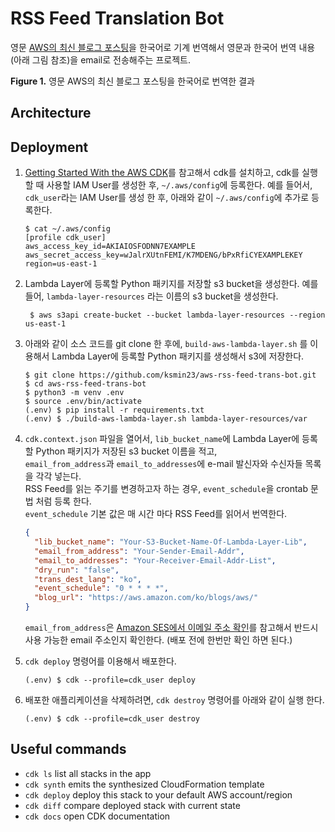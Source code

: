 # RSS Feed Translation Bot

영문 [AWS의 최신 블로그 포스팅](https://aws.amazon.com/ko/blogs/aws/)을 한국어로 기계 번역해서 영문과 한국어 번역 내용(아래 그림 참조)을 email로 전송해주는 프로젝트.<br/>

  **Figure 1.** 영문 AWS의 최신 블로그 포스팅을 한국어로 번역한 결과

## Architecture

## Deployment

1. [Getting Started With the AWS CDK](https://docs.aws.amazon.com/cdk/latest/guide/getting_started.html)를 참고해서 cdk를 설치하고,
cdk를 실행할 때 사용할 IAM User를 생성한 후, `~/.aws/config`에 등록한다.
예를 들어서, `cdk_user`라는 IAM User를 생성 한 후, 아래와 같이 `~/.aws/config`에 추가로 등록한다.

    ```shell script
    $ cat ~/.aws/config
    [profile cdk_user]
    aws_access_key_id=AKIAIOSFODNN7EXAMPLE
    aws_secret_access_key=wJalrXUtnFEMI/K7MDENG/bPxRfiCYEXAMPLEKEY
    region=us-east-1
    ```

2. Lambda Layer에 등록할 Python 패키지를 저장할 s3 bucket을 생성한다. 예를 들어, `lambda-layer-resources` 라는 이름의 s3 bucket을 생성한다.

   ```shell script
    $ aws s3api create-bucket --bucket lambda-layer-resources --region us-east-1
    ```

3. 아래와 같이 소스 코드를 git clone 한 후에, `build-aws-lambda-layer.sh` 를 이용해서
Lambda Layer에 등록할 Python 패키지를 생성해서 s3에 저장한다.

    ```shell script
    $ git clone https://github.com/ksmin23/aws-rss-feed-trans-bot.git
    $ cd aws-rss-feed-trans-bot
    $ python3 -m venv .env
    $ source .env/bin/activate
    (.env) $ pip install -r requirements.txt
    (.env) $ ./build-aws-lambda-layer.sh lambda-layer-resources/var
    ```

4. `cdk.context.json` 파일을 열어서, `lib_bucket_name`에 Lambda Layer에 등록할 Python 패키지가 저장된 s3 bucket 이름을 적고,<br/>`email_from_address`과 `email_to_addresses`에 e-mail 발신자와 수신자들 목록을 각각 넣는다.<br/> RSS Feed를 읽는 주기를 변경하고자 하는 경우, `event_schedule`을 crontab 문법 처럼 등록 한다.<br/>
`event_schedule` 기본 값은 매 시간 마다 RSS Feed를 읽어서 번역한다.

    ```json
    {
      "lib_bucket_name": "Your-S3-Bucket-Name-Of-Lambda-Layer-Lib",
      "email_from_address": "Your-Sender-Email-Addr",
      "email_to_addresses": "Your-Receiver-Email-Addr-List",
      "dry_run": "false",
      "trans_dest_lang": "ko",
      "event_schedule": "0 * * * *",
      "blog_url": "https://aws.amazon.com/ko/blogs/aws/"
    }
    ```
    `email_from_address`은 [Amazon SES에서 이메일 주소 확인](https://docs.aws.amazon.com/ses/latest/DeveloperGuide/verify-email-addresses.html)를 참고해서 반드시 사용 가능한 email 주소인지 확인한다. (배포 전에 한번만 확인 하면 된다.)

5. `cdk deploy` 명령어를 이용해서 배포한다.
    ```shell script
    (.env) $ cdk --profile=cdk_user deploy
    ```

6. 배포한 애플리케이션을 삭제하려면, `cdk destroy` 명령어를 아래와 같이 실행 한다.
    ```shell script
    (.env) $ cdk --profile=cdk_user destroy
    ```

## Useful commands

 * `cdk ls`          list all stacks in the app
 * `cdk synth`       emits the synthesized CloudFormation template
 * `cdk deploy`      deploy this stack to your default AWS account/region
 * `cdk diff`        compare deployed stack with current state
 * `cdk docs`        open CDK documentation

